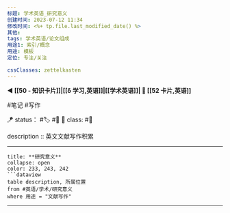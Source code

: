 ```yaml
---
标题: 学术英语_研究意义
创建时间: 2023-07-12 11:34
修改时间: <%+ tp.file.last_modified_date() %>
其他:
tags: 学术英语/论文组成 
用途1: 索引/概念
用途: 模板
定位: 专注/关注

cssClasses: zettelkasten
---
```



**◀️ [[50 - 知识卡片]]|[[δ 学习,英语]]|[[学术英语]]| 📎 [[52 卡片,英语]]** 

 #笔记 #写作
 
🪁 status：  #🏷️ #🌸
🎏 class: #📇 

description :: 英文文献写作积累



---

```ad-todo
title: **研究意义**
collapse: open
color: 233, 243, 242
```dataview
table description, 所属位置
from #英语/学术/研究意义
where 用途 = "文献写作"
```

---